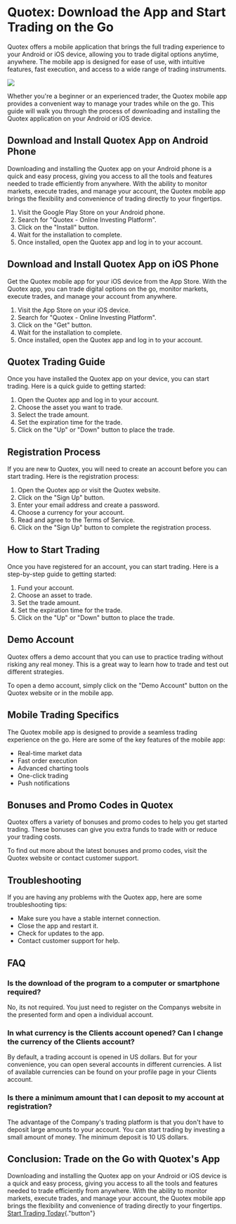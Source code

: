 # Quotex: Download the App and Start Trading on the Go

Quotex offers a mobile application that brings the full trading
experience to your Android or iOS device, allowing you to trade digital
options anytime, anywhere. The mobile app is designed for ease of use,
with intuitive features, fast execution, and access to a wide range of
trading instruments.

[![](https://static.quotex.io/files/10_en/300_250.jpg)](https://traff.sbs/brokerqxlid)

Whether you\'re a beginner or an experienced trader, the Quotex mobile
app provides a convenient way to manage your trades while on the go.
This guide will walk you through the process of downloading and
installing the Quotex application on your Android or iOS device.

## Download and Install Quotex App on Android Phone

Downloading and installing the Quotex app on your Android phone is a
quick and easy process, giving you access to all the tools and features
needed to trade efficiently from anywhere. With the ability to monitor
markets, execute trades, and manage your account, the Quotex mobile app
brings the flexibility and convenience of trading directly to your
fingertips.

1.  Visit the Google Play Store on your Android phone.
2.  Search for "Quotex - Online Investing Platform".
3.  Click on the "Install" button.
4.  Wait for the installation to complete.
5.  Once installed, open the Quotex app and log in to your account.

## Download and Install Quotex App on iOS Phone

Get the Quotex mobile app for your iOS device from the App Store. With
the Quotex app, you can trade digital options on the go, monitor
markets, execute trades, and manage your account from anywhere.

1.  Visit the App Store on your iOS device.
2.  Search for "Quotex - Online Investing Platform".
3.  Click on the "Get" button.
4.  Wait for the installation to complete.
5.  Once installed, open the Quotex app and log in to your account.

## Quotex Trading Guide

Once you have installed the Quotex app on your device, you can start
trading. Here is a quick guide to getting started:

1.  Open the Quotex app and log in to your account.
2.  Choose the asset you want to trade.
3.  Select the trade amount.
4.  Set the expiration time for the trade.
5.  Click on the "Up" or "Down" button to place the trade.

## Registration Process

If you are new to Quotex, you will need to create an account before you
can start trading. Here is the registration process:

1.  Open the Quotex app or visit the Quotex website.
2.  Click on the "Sign Up" button.
3.  Enter your email address and create a password.
4.  Choose a currency for your account.
5.  Read and agree to the Terms of Service.
6.  Click on the "Sign Up" button to complete the registration
    process.

## How to Start Trading

Once you have registered for an account, you can start trading. Here is
a step-by-step guide to getting started:

1.  Fund your account.
2.  Choose an asset to trade.
3.  Set the trade amount.
4.  Set the expiration time for the trade.
5.  Click on the "Up" or "Down" button to place the trade.

## Demo Account

Quotex offers a demo account that you can use to practice trading
without risking any real money. This is a great way to learn how to
trade and test out different strategies.

To open a demo account, simply click on the "Demo Account" button
on the Quotex website or in the mobile app.

## Mobile Trading Specifics

The Quotex mobile app is designed to provide a seamless trading
experience on the go. Here are some of the key features of the mobile
app:

-   Real-time market data
-   Fast order execution
-   Advanced charting tools
-   One-click trading
-   Push notifications

## Bonuses and Promo Codes in Quotex

Quotex offers a variety of bonuses and promo codes to help you get
started trading. These bonuses can give you extra funds to trade with or
reduce your trading costs.

To find out more about the latest bonuses and promo codes, visit the
Quotex website or contact customer support.

## Troubleshooting

If you are having any problems with the Quotex app, here are some
troubleshooting tips:

-   Make sure you have a stable internet connection.
-   Close the app and restart it.
-   Check for updates to the app.
-   Contact customer support for help.

## FAQ

### Is the download of the program to a computer or smartphone required?

No, its not required. You just need to register on the Companys website
in the presented form and open a individual account.

### In what currency is the Clients account opened? Can I change the currency of the Clients account?

By default, a trading account is opened in US dollars. But for your
convenience, you can open several accounts in different currencies. A
list of available currencies can be found on your profile page in your
Clients account.

### Is there a minimum amount that I can deposit to my account at registration?

The advantage of the Company's trading platform is that you don't have
to deposit large amounts to your account. You can start trading by
investing a small amount of money. The minimum deposit is 10 US dollars.

## Conclusion: Trade on the Go with Quotex's App

Downloading and installing the Quotex app on your Android or iOS device
is a quick and easy process, giving you access to all the tools and
features needed to trade efficiently from anywhere. With the ability to
monitor markets, execute trades, and manage your account, the Quotex
mobile app brings the flexibility and convenience of trading directly to
your fingertips. [Start Trading
Today](\%22https://traff.sbs/quotexonelink\%22){."button"}

